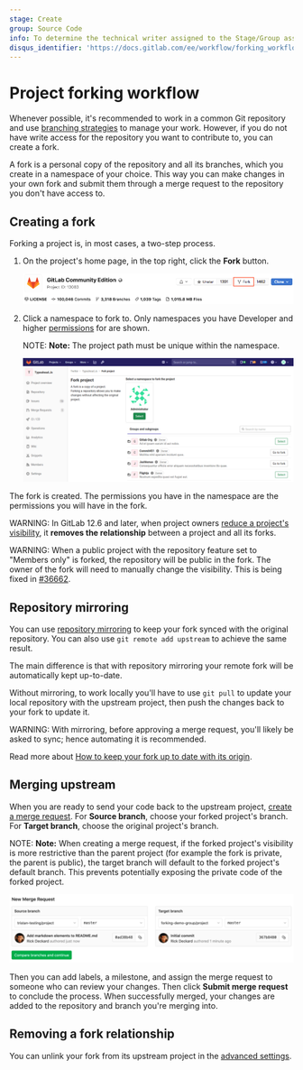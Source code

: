 ```yaml
---
stage: Create
group: Source Code
info: To determine the technical writer assigned to the Stage/Group associated with this page, see https://about.gitlab.com/handbook/engineering/ux/technical-writing/#assignments
disqus_identifier: 'https://docs.gitlab.com/ee/workflow/forking_workflow.html'
---
```


# Project forking workflow

Whenever possible, it's recommended to work in a common Git repository and use
[branching strategies](../../../topics/gitlab_flow.md) to manage your work. However,
if you do not have write access for the repository you want to contribute to, you
can create a fork.

A fork is a personal copy of the repository and all its branches, which you create
in a namespace of your choice. This way you can make changes in your own fork and
submit them through a merge request to the repository you don't have access to.

## Creating a fork

Forking a project is, in most cases, a two-step process.

1. On the project's home page, in the top right, click the **Fork** button.

   ![Fork button](img/forking_workflow_fork_button.png)

1. Click a namespace to fork to. Only namespaces you have Developer and higher [permissions](../../permissions.md) for are shown.

   NOTE: **Note:**
   The project path must be unique within the namespace.

   ![Choose namespace](img/forking_workflow_choose_namespace_v13_2.png)

The fork is created. The permissions you have in the namespace are the permissions you will have in the fork.

WARNING:
In GitLab 12.6 and later, when project owners [reduce a project's visibility](../../../public_access/public_access.md#reducing-visibility),
it **removes the relationship** between a project and all its forks.

WARNING:
When a public project with the repository feature set to "Members
only" is forked, the repository will be public in the fork. The owner
of the fork will need to manually change the visibility. This is being
fixed in [#36662](https://gitlab.com/gitlab-org/gitlab/-/issues/36662).

## Repository mirroring

You can use [repository mirroring](repository_mirroring.md) to keep your fork synced with the original repository. You can also use `git remote add upstream` to achieve the same result.

The main difference is that with repository mirroring your remote fork will be automatically kept up-to-date.

Without mirroring, to work locally you'll have to use `git pull` to update your local repository
with the upstream project, then push the changes back to your fork to update it.

WARNING:
With mirroring, before approving a merge request, you'll likely be asked to sync; hence automating it is recommended.

Read more about [How to keep your fork up to date with its origin](https://about.gitlab.com/blog/2016/12/01/how-to-keep-your-fork-up-to-date-with-its-origin/).

## Merging upstream

When you are ready to send your code back to the upstream project,
[create a merge request](../merge_requests/creating_merge_requests.md). For **Source branch**,
choose your forked project's branch. For **Target branch**, choose the original project's branch.

NOTE: **Note:**
When creating a merge request, if the forked project's visibility is more restrictive than the parent project (for example the fork is private, the parent is public), the target branch will default to the forked project's default branch. This prevents potentially exposing the private code of the forked project.

![Selecting branches](img/forking_workflow_branch_select.png)

Then you can add labels, a milestone, and assign the merge request to someone who can review
your changes. Then click **Submit merge request** to conclude the process. When successfully merged, your
changes are added to the repository and branch you're merging into.

## Removing a fork relationship

You can unlink your fork from its upstream project in the [advanced settings](../settings/index.md#removing-a-fork-relationship).
